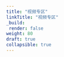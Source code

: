 ```yaml
---
title: "视频专区"
linkTitle: "视频专区"
_build:
 render: false 
weight: 80
draft: true
collapsible: true
---
```

